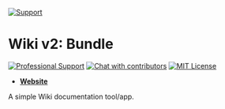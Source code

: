 [![Support](https://www.totaljs.com/img/button-support.png?v=2)](https://www.totaljs.com/support/)

# Wiki v2: Bundle

[![Professional Support](https://www.totaljs.com/img/badge-support.svg)](https://www.totaljs.com/support/) [![Chat with contributors](https://www.totaljs.com/img/badge-chat.svg)](https://messenger.totaljs.com) [![MIT License][license-image]][license-url]

- [__Website__](https://www.totaljs.com/wiki/)

A simple Wiki documentation tool/app.

[license-image]: https://img.shields.io/badge/license-MIT-blue.svg?style=flat
[license-url]: license.txt

